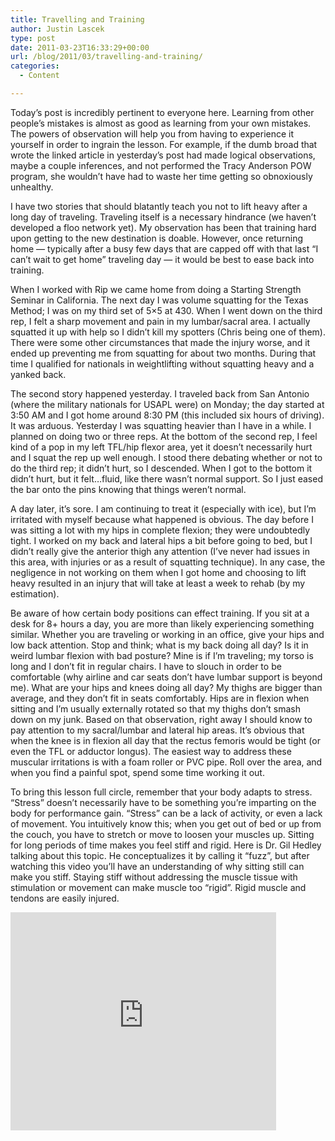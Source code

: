 ```yaml
---
title: Travelling and Training
author: Justin Lascek
type: post
date: 2011-03-23T16:33:29+00:00
url: /blog/2011/03/travelling-and-training/
categories:
  - Content

---
```

Today&#8217;s post is incredibly pertinent to everyone here. Learning from other people&#8217;s mistakes is almost as good as learning from your own mistakes. The powers of observation will help you from having to experience it yourself in order to ingrain the lesson. For example, if the dumb broad that wrote the linked article in yesterday&#8217;s post had made logical observations, maybe a couple inferences, and not performed the Tracy Anderson POW program, she wouldn&#8217;t have had to waste her time getting so obnoxiously unhealthy.
  

  
I have two stories that should blatantly teach you not to lift heavy after a long day of traveling. Traveling itself is a necessary hindrance (we haven&#8217;t developed a floo network yet). My observation has been that training hard upon getting to the new destination is doable. However, once returning home &#8212; typically after a busy few days that are capped off with that last &#8220;I can&#8217;t wait to get home&#8221; traveling day &#8212; it would be best to ease back into training.
  

  
When I worked with Rip we came home from doing a Starting Strength Seminar in California. The next day I was volume squatting for the Texas Method; I was on my third set of 5&#215;5 at 430. When I went down on the third rep, I felt a sharp movement and pain in my lumbar/sacral area. I actually squatted it up with help so I didn&#8217;t kill my spotters (Chris being one of them). There were some other circumstances that made the injury worse, and it ended up preventing me from squatting for about two months. During that time I qualified for nationals in weightlifting without squatting heavy and a yanked back.
  

  
The second story happened yesterday. I traveled back from San Antonio (where the military nationals for USAPL were) on Monday; the day started at 3:50 AM and I got home around 8:30 PM (this included six hours of driving). It was arduous. Yesterday I was squatting heavier than I have in a while. I planned on doing two or three reps. At the bottom of the second rep, I feel kind of a pop in my left TFL/hip flexor area, yet it doesn&#8217;t necessarily hurt and I squat the rep up well enough. I stood there debating whether or not to do the third rep; it didn&#8217;t hurt, so I descended. When I got to the bottom it didn&#8217;t hurt, but it felt&#8230;fluid, like there wasn&#8217;t normal support. So I just eased the bar onto the pins knowing that things weren&#8217;t normal.
  

  
A day later, it&#8217;s sore. I am continuing to treat it (especially with ice), but I&#8217;m irritated with myself because what happened is obvious. The day before I was sitting a lot with my hips in complete flexion; they were undoubtedly tight. I worked on my back and lateral hips a bit before going to bed, but I didn&#8217;t really give the anterior thigh any attention (I&#8217;ve never had issues in this area, with injuries or as a result of squatting technique). In any case, the negligence in not working on them when I got home and choosing to lift heavy resulted in an injury that will take at least a week to rehab (by my estimation).
  

  
Be aware of how certain body positions can effect training. If you sit at a desk for 8+ hours a day, you are more than likely experiencing something similar. Whether you are traveling or working in an office, give your hips and low back attention. Stop and think; what is my back doing all day? Is it in weird lumbar flexion with bad posture? Mine is if I&#8217;m traveling; my torso is long and I don&#8217;t fit in regular chairs. I have to slouch in order to be comfortable (why airline and car seats don&#8217;t have lumbar support is beyond me). What are your hips and knees doing all day? My thighs are bigger than average, and they don&#8217;t fit in seats comfortably. Hips are in flexion when sitting and I&#8217;m usually externally rotated so that my thighs don&#8217;t smash down on my junk. Based on that observation, right away I should know to pay attention to my sacral/lumbar and lateral hip areas. It&#8217;s obvious that when the knee is in flexion all day that the rectus femoris would be tight (or even the TFL or adductor longus). The easiest way to address these muscular irritations is with a foam roller or PVC pipe. Roll over the area, and when you find a painful spot, spend some time working it out.
  

  
To bring this lesson full circle, remember that your body adapts to stress. &#8220;Stress&#8221; doesn&#8217;t necessarily have to be something you&#8217;re imparting on the body for performance gain. &#8220;Stress&#8221; can be a lack of activity, or even a lack of movement. You intuitively know this; when you get out of bed or up from the couch, you have to stretch or move to loosen your muscles up. Sitting for long periods of time makes you feel stiff and rigid. Here is Dr. Gil Hedley talking about this topic. He conceptualizes it by calling it &#8220;fuzz&#8221;, but after watching this video you&#8217;ll have an understanding of why sitting still can make you stiff. Staying stiff without addressing the muscle tissue with stimulation or movement can make muscle too &#8220;rigid&#8221;. Rigid muscle and tendons are easily injured.
  

  
<iframe title="YouTube video player" width="425" height="349" src="http://www.youtube.com/embed/_FtSP-tkSug" frameborder="0" allowfullscreen></iframe>
